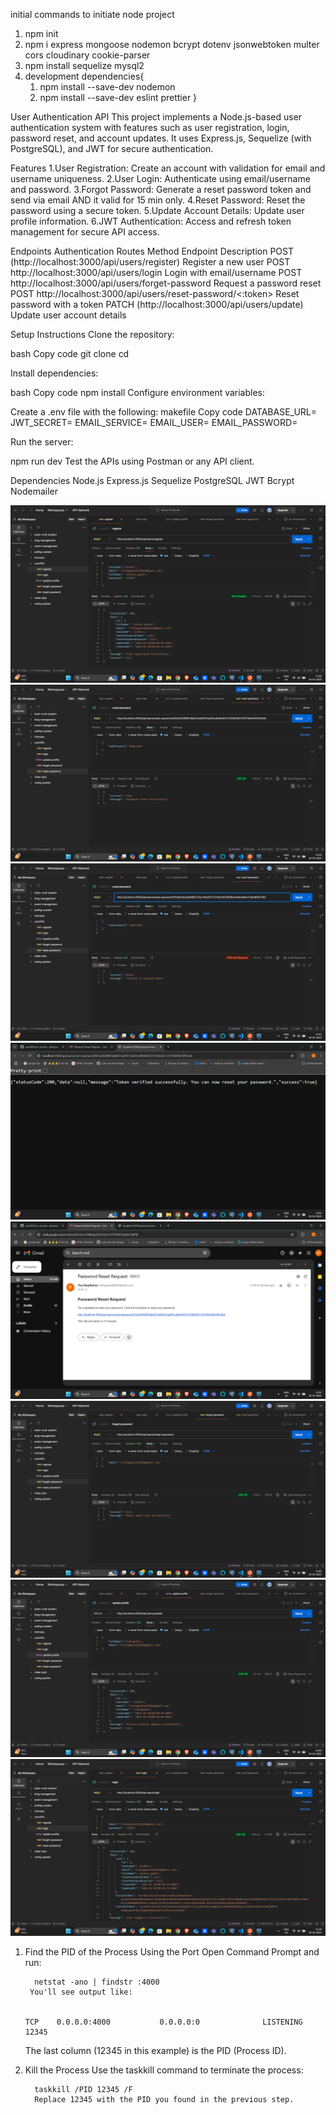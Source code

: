 initial commands to initiate node project

1. npm init
2. npm i express mongoose nodemon bcrypt  dotenv  jsonwebtoken multer cors  cloudinary cookie-parser  
3. npm install sequelize mysql2
4.  development dependencies{
    1. npm install --save-dev nodemon
    2. npm install --save-dev eslint prettier }


User Authentication API
This project implements a Node.js-based user authentication system with features such as user registration, login, password reset, and account updates. It uses Express.js, Sequelize (with PostgreSQL), and JWT for secure authentication.

Features
1.User Registration: Create an account with validation for email and username uniqueness.
2.User Login: Authenticate using email/username and password.
3.Forgot Password: Generate a reset password token and send via email AND it valid for 15 min only.
4.Reset Password: Reset the password using a secure token.
5.Update Account Details: Update user profile information.
6.JWT Authentication: Access and refresh token management for secure API access.




Endpoints
Authentication Routes
Method	Endpoint	                Description
POST (http://localhost:3000/api/users/register)	                Register a new user
POST	http://localhost:3000/api/users/login	                     Login with email/username
POST	http://localhost:3000/api/users/forget-password	         Request a password reset
POST	http://localhost:3000/api/users/reset-password/<:token>     Reset password with a token
PATCH	(http://localhost:3000/api/users/update)                     Update user account details

Setup Instructions
Clone the repository:

bash
Copy code
git clone <repository-url>
cd <project-directory>


Install dependencies:

bash
Copy code
npm install
Configure environment variables:

Create a .env file with the following:
makefile
Copy code
DATABASE_URL=<your-database-url>
JWT_SECRET=<your-jwt-secret>
EMAIL_SERVICE=<your-email-service>
EMAIL_USER=<your-email-address>
EMAIL_PASSWORD=<your-email-password>

Run the server:


npm run dev
Test the APIs using Postman or any API client.

Dependencies
Node.js
Express.js
Sequelize
PostgreSQL
JWT
Bcrypt
Nodemailer













![alt text](<Screenshot (518).png>) ![alt text](<Screenshot (527).png>) ![alt text](<Screenshot (526).png>) ![alt text](<Screenshot (525).png>) ![alt text](<Screenshot (523).png>) ![alt text](<Screenshot (521).png>) ![alt text](<Screenshot (520).png>) ![alt text](<Screenshot (519).png>)











1. Find the PID of the Process Using the Port
     Open Command Prompt and run:



         netstat -ano | findstr :4000
        You'll see output like:


       TCP    0.0.0.0:4000           0.0.0.0:0              LISTENING       12345
      The last column (12345 in this example) is the PID (Process ID).


2. Kill the Process
          Use the taskkill command to terminate the process:

         taskkill /PID 12345 /F
         Replace 12345 with the PID you found in the previous step.